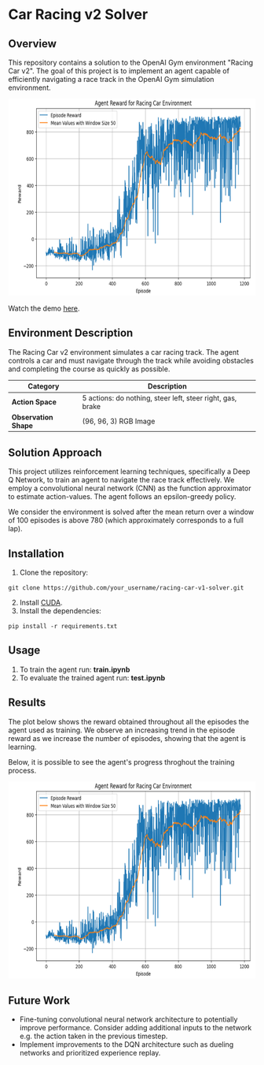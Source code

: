 # Car Racing v2 Solver


## Overview
This repository contains a solution to the OpenAI Gym environment "Racing Car v2". The goal of this project is to implement an agent capable of efficiently navigating a race track in the OpenAI Gym simulation environment.

<img src="https://raw.githubusercontent.com/Omar-MuGo/Deep-Reinforcement-Learning---Car-Racing/master/img/agent_reward.png" alt="Training process" width="600" height="400" />

Watch the demo [here](https://youtu.be/C4P4RTBjbjs).

## Environment Description
The Racing Car v2 environment simulates a car racing track. The agent controls a car and must navigate through the track while avoiding obstacles and completing the course as quickly as possible.

|        Category       |               Description               |
|-----------------------|----------------------------------|
|   **Action Space**    | 5 actions: do nothing, steer left, steer right, gas, brake |
| **Observation Shape** |            (96, 96, 3) RGB Image           |


## Solution Approach
This project utilizes reinforcement learning techniques, specifically a Deep Q Network, to train an agent to navigate the race track effectively. We employ a convolutional neural network (CNN) as the function approximator to estimate action-values. The agent follows an epsilon-greedy policy.

We consider the environment is solved after the mean return over a window of 100 episodes is above 780 (which approximately corresponds to a full lap).


## Installation
1. Clone the repository:
```
git clone https://github.com/your_username/racing-car-v1-solver.git
```
2. Install [CUDA](https://docs.nvidia.com/cuda/cuda-installation-guide-microsoft-windows/index.html).
3. Install the dependencies:
```
pip install -r requirements.txt
```

## Usage
1. To train the agent run: **train.ipynb**
2. To evaluate the trained agent run: **test.ipynb**

## Results
The plot below shows the reward obtained throughout all the episodes the agent used as training. We observe an increasing trend in the episode reward as we increase the number of episodes, showing that the agent is learning.

Below, it is possible to see the agent's progress throghout the training process.

<img src="https://raw.githubusercontent.com/Omar-MuGo/Deep-Reinforcement-Learning---Car-Racing/master/img/agent_reward.png" alt="Training process" width="600" height="400" />

## Future Work
- Fine-tuning convolutional neural network architecture to potentially improve performance. Consider adding additional inputs to the network e.g. the action taken in the previous timestep.
- Implement improvements to the DQN architecture such as dueling networks and prioritized experience replay.
